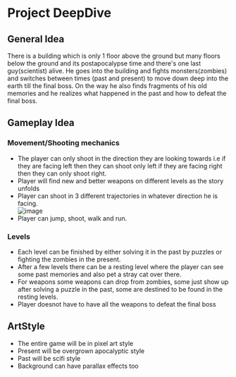 # Project DeepDive

## General Idea
There is a building which is only 1 floor above the ground but many floors below the ground and its postapocalypse time and there's one last guy(scientist) alive.
He goes into the building and fights monsters(zombies) and switches between times (past and present) to move down deep into the earth till the final boss.
On the way he also finds fragments of his old memories and he realizes what happened in the past and how to defeat the final boss.

## Gameplay Idea
### Movement/Shooting mechanics
- The player can only shoot in the direction they are looking towards i.e if they are facing left then they can shoot only left if they are facing right then they can only shoot right.
- Player will find new and better weapons on different levels as the story unfolds
- Player can shoot in 3 different trajectories in whatever direction he is facing. <br>
![image](https://github.com/AlphaCupcake10/Project_DeepDive/assets/79973672/c0498471-8e9a-4b2d-9ce7-f30505b1931d)
- Player can jump, shoot, walk and run.

### Levels
- Each level can be finished by either solving it in the past by puzzles or fighting the zombies in the present.
- After a few levels there can be a resting level where the player can see some past memories and also pet a stray cat over there.
- For weapons some weapons can drop from zombies, some just show up after solving a puzzle in the past, some are destined to be found in the resting levels.
- Player doesnot have to have all the weapons to defeat the final boss

## ArtStyle
- The entire game will be in pixel art style
- Present will be overgrown apocalyptic style
- Past will be scifi style
- Background can have parallax effects too
